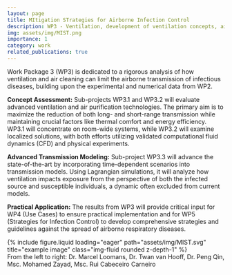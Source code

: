 ```yaml
---
layout: page
title: MItigation STrategies for Airborne Infection Control 
description: WP3 - Ventilation, development of ventilation concepts, air sanitization, CFD
img: assets/img/MIST.png
importance: 1
category: work
related_publications: true
---
```


Work Package 3 (WP3) is dedicated to a rigorous analysis of how ventilation and air cleaning can limit the airborne transmission of infectious diseases, building upon the experimental and numerical data from WP2.

**Concept Assessment:**
Sub-projects WP3.1 and WP3.2 will evaluate advanced ventilation and air purification technologies. The primary aim is to maximize the reduction of both long- and short-range transmission while maintaining crucial factors like thermal comfort and energy efficiency. WP3.1 will concentrate on room-wide systems, while WP3.2 will examine localized solutions, with both efforts utilizing validated computational fluid dynamics (CFD) and physical experiments.

**Advanced Transmission Modeling:**
Sub-project WP3.3 will advance the state-of-the-art by incorporating time-dependent scenarios into transmission models. Using Lagrangian simulations, it will analyze how ventilation impacts exposure from the perspective of both the infected source and susceptible individuals, a dynamic often excluded from current models.

**Practical Application:**
The results from WP3 will provide critical input for WP4 (Use Cases) to ensure practical implementation and for WP5 (Strategies for Infection Control) to develop comprehensive strategies and guidelines against the spread of airborne respiratory diseases.



<div class="row">
    <div class="col-sm mt-3 mt-md-0">
        {% include figure.liquid loading="eager" path="assets/img/MIST.svg" title="example image" class="img-fluid rounded z-depth-1" %}
    </div>
</div>
<div class="caption">
    From the left to right: Dr. Marcel Loomans, Dr. Twan van Hooff, Dr. Peng Qin, Msc. Mohamed Zayad, Msc. Rui Cabeceiro Carneiro 
</div>

